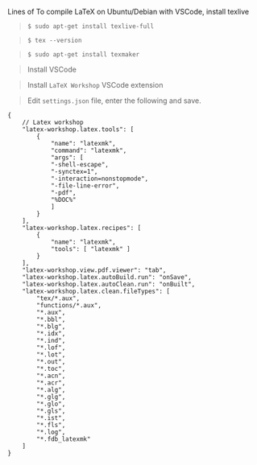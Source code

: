 Lines of
To compile LaTeX on Ubuntu/Debian with VSCode, install texlive
>`$ sudo apt-get install texlive-full`

>`$ tex --version`

>`$ sudo apt-get install texmaker`

>Install VSCode

>Install `LaTeX Workshop` VSCode extension

>Edit `settings.json` file, enter the following and save.

```
{
    // Latex workshop
    "latex-workshop.latex.tools": [
        {
            "name": "latexmk",
            "command": "latexmk",
            "args": [
            "-shell-escape",
            "-synctex=1",
            "-interaction=nonstopmode",
            "-file-line-error",
            "-pdf",
            "%DOC%"
            ]
        }
    ],
    "latex-workshop.latex.recipes": [
        {
            "name": "latexmk",
            "tools": [ "latexmk" ]
        }
    ],
    "latex-workshop.view.pdf.viewer": "tab",  
    "latex-workshop.latex.autoBuild.run": "onSave",
    "latex-workshop.latex.autoClean.run": "onBuilt",
    "latex-workshop.latex.clean.fileTypes": [
        "tex/*.aux",
        "functions/*.aux",
        "*.aux",
        "*.bbl",
        "*.blg",
        "*.idx",
        "*.ind",
        "*.lof",
        "*.lot",
        "*.out",
        "*.toc",
        "*.acn",
        "*.acr",
        "*.alg",
        "*.glg",
        "*.glo",
        "*.gls",
        "*.ist",
        "*.fls",
        "*.log",
        "*.fdb_latexmk"
    ]
}
```